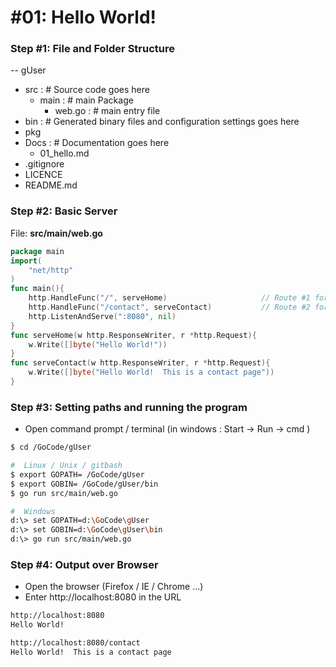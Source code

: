 # #01: Hello World!
### Step #1: File and Folder Structure
-- gUser
+ src     :  # Source code goes here
    - main  :  # main Package
        - web.go  :  # main entry file
+ bin     :  # Generated binary files and configuration settings goes here
+ pkg
+ Docs       :  # Documentation goes here
  - 01_hello.md
+ .gitignore
+ LICENCE
+ README.md
 
### Step #2:  Basic Server
File: **src/main/web.go**  
```go
package main 
import(
    "net/http"
)
func main(){
    http.HandleFunc("/", serveHome)						// Route #1 for Home Page
    http.HandleFunc("/contact", serveContact)			// Route #2 for Contact Page
    http.ListenAndServe(":8080", nil)
}
func serveHome(w http.ResponseWriter, r *http.Request){
    w.Write([]byte("Hello World!"))
}
func serveContact(w http.ResponseWriter, r *http.Request){
    w.Write([]byte("Hello World!  This is a contact page"))
}
```

### Step #3:  Setting paths and running the program
- Open command prompt / terminal (in windows : Start -> Run -> cmd )
```sh
$ cd /GoCode/gUser
```
```sh
#  Linux / Unix / gitbash
$ export GOPATH= /GoCode/gUser
$ export GOBIN= /GoCode/gUser/bin
$ go run src/main/web.go
```
```sh
#  Windows
d:\> set GOPATH=d:\GoCode\gUser
d:\> set GOBIN=d:\GoCode\gUser\bin
d:\> go run src/main/web.go
```

### Step #4: Output over Browser
- Open the browser (Firefox / IE / Chrome ...)
- Enter http://localhost:8080 in the URL
```html
http://localhost:8080
Hello World!
```
```html
http://localhost:8080/contact
Hello World!  This is a contact page
```
